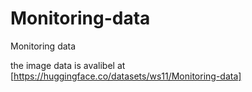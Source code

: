 # Monitoring-data
Monitoring data

the image data is avalibel at [https://huggingface.co/datasets/ws11/Monitoring-data]
